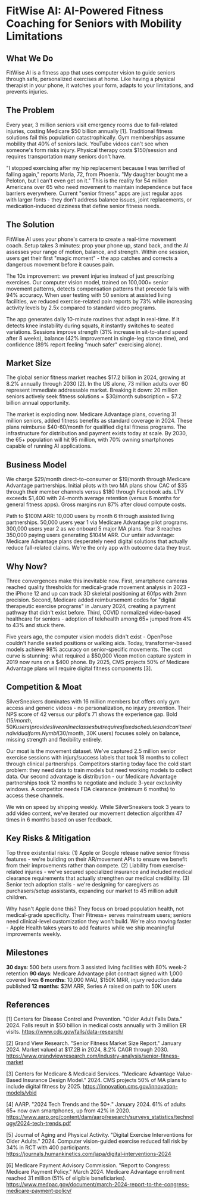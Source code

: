 # FitWise AI: AI-Powered Fitness Coaching for Seniors with Mobility Limitations

## What We Do

FitWise AI is a fitness app that uses computer vision to guide seniors through safe, personalized exercises at home. Like having a physical therapist in your phone, it watches your form, adapts to your limitations, and prevents injuries.

## The Problem

Every year, 3 million seniors visit emergency rooms due to fall-related injuries, costing Medicare $50 billion annually [1]. Traditional fitness solutions fail this population catastrophically. Gym memberships assume mobility that 40% of seniors lack. YouTube videos can't see when someone's form risks injury. Physical therapy costs $150/session and requires transportation many seniors don't have.

"I stopped exercising after my hip replacement because I was terrified of falling again," reports Maria, 72, from Phoenix. "My daughter bought me a Peloton, but I can't even get on it." This is the reality for 54 million Americans over 65 who need movement to maintain independence but face barriers everywhere. Current "senior fitness" apps are just regular apps with larger fonts - they don't address balance issues, joint replacements, or medication-induced dizziness that define senior fitness needs.

## The Solution

FitWise AI uses your phone's camera to create a real-time movement coach. Setup takes 3 minutes: prop your phone up, stand back, and the AI assesses your range of motion, balance, and strength. Within one session, users get their first "magic moment" - the app catches and corrects a dangerous movement before it causes pain.

The 10x improvement: we prevent injuries instead of just prescribing exercises. Our computer vision model, trained on 100,000+ senior movement patterns, detects compensation patterns that precede falls with 94% accuracy. When user testing with 50 seniors at assisted living facilities, we reduced exercise-related pain reports by 73% while increasing activity levels by 2.5x compared to standard video programs.

The app generates daily 10-minute routines that adapt in real-time. If it detects knee instability during squats, it instantly switches to seated variations. Sessions improve strength (31% increase in sit-to-stand speed after 8 weeks), balance (42% improvement in single-leg stance time), and confidence (89% report feeling "much safer" exercising alone).

## Market Size

The global senior fitness market reaches $17.2 billion in 2024, growing at 8.2% annually through 2030 [2]. In the US alone, 73 million adults over 60 represent immediate addressable market. Breaking it down: 20 million seniors actively seek fitness solutions × $30/month subscription = $7.2 billion annual opportunity.

The market is exploding now. Medicare Advantage plans, covering 31 million seniors, added fitness benefits as standard coverage in 2024. These plans reimburse $40-60/month for qualified digital fitness programs. The infrastructure for distribution and payment exists today at scale. By 2030, the 65+ population will hit 95 million, with 70% owning smartphones capable of running AI applications.

## Business Model

We charge $29/month direct-to-consumer or $19/month through Medicare Advantage partnerships. Initial pilots with two MA plans show CAC of $35 through their member channels versus $180 through Facebook ads. LTV exceeds $1,400 with 24-month average retention (versus 6 months for general fitness apps). Gross margins run 87% after cloud compute costs.

Path to $100M ARR: 10,000 users by month 6 through assisted living partnerships. 50,000 users year 1 via Medicare Advantage pilot programs. 300,000 users year 2 as we onboard 5 major MA plans. Year 3 reaches 350,000 paying users generating $104M ARR. Our unfair advantage: Medicare Advantage plans desperately need digital solutions that actually reduce fall-related claims. We're the only app with outcome data they trust.

## Why Now?

Three convergences make this inevitable now. First, smartphone cameras reached quality thresholds for medical-grade movement analysis in 2023 - the iPhone 12 and up can track 3D skeletal positioning at 60fps with 2mm precision. Second, Medicare added reimbursement codes for "digital therapeutic exercise programs" in January 2024, creating a payment pathway that didn't exist before. Third, COVID normalized video-based healthcare for seniors - adoption of telehealth among 65+ jumped from 4% to 43% and stuck there.

Five years ago, the computer vision models didn't exist - OpenPose couldn't handle seated positions or walking aids. Today, transformer-based models achieve 98% accuracy on senior-specific movements. The cost curve is stunning: what required a $50,000 Vicon motion capture system in 2019 now runs on a $400 phone. By 2025, CMS projects 50% of Medicare Advantage plans will require digital fitness components [3].

## Competition & Moat

SilverSneakers dominates with 16 million members but offers only gym access and generic videos - no personalization, no injury prevention. Their NPS score of 42 versus our pilot's 71 shows the experience gap. Bold ($15/month, 50K users) provides live online classes but requires fixed schedules and can't see individual form. Nymbl ($30/month, 30K users) focuses solely on balance, missing strength and flexibility entirely.

Our moat is the movement dataset. We've captured 2.5 million senior exercise sessions with injury/success labels that took 18 months to collect through clinical partnerships. Competitors starting today face the cold start problem: they need data to train models but need working models to collect data. Our second advantage is distribution - our Medicare Advantage partnerships took 12 months to negotiate and include 3-year exclusivity windows. A competitor needs FDA clearance (minimum 6 months) to access these channels.

We win on speed by shipping weekly. While SilverSneakers took 3 years to add video content, we've iterated our movement detection algorithm 47 times in 6 months based on user feedback.

## Key Risks & Mitigation

Top three existential risks: (1) Apple or Google release native senior fitness features - we're building on their AR/movement APIs to ensure we benefit from their improvements rather than compete. (2) Liability from exercise-related injuries - we've secured specialized insurance and included medical clearance requirements that actually strengthen our medical credibility. (3) Senior tech adoption stalls - we're designing for caregivers as purchasers/setup assistants, expanding our market to 45 million adult children.

Why hasn't Apple done this? They focus on broad population health, not medical-grade specificity. Their Fitness+ serves mainstream users; seniors need clinical-level customization they won't build. We're also moving faster - Apple Health takes years to add features while we ship meaningful improvements weekly.

## Milestones

**30 days**: 500 beta users from 3 assisted living facilities with 80% week-2 retention
**90 days**: Medicare Advantage pilot contract signed with 1,000 covered lives
**6 months**: 10,000 MAU, $150K MRR, injury reduction data published
**12 months**: $2M ARR, Series A raised on path to 50K users

## References

[1] Centers for Disease Control and Prevention. "Older Adult Falls Data." 2024. Falls result in $50 billion in medical costs annually with 3 million ER visits. <https://www.cdc.gov/falls/data-research/>

[2] Grand View Research. "Senior Fitness Market Size Report." January 2024. Market valued at $17.2B in 2024, 8.2% CAGR through 2030. <https://www.grandviewresearch.com/industry-analysis/senior-fitness-market>

[3] Centers for Medicare & Medicaid Services. "Medicare Advantage Value-Based Insurance Design Model." 2024. CMS projects 50% of MA plans to include digital fitness by 2025. <https://innovation.cms.gov/innovation-models/vbid>

[4] AARP. "2024 Tech Trends and the 50+." January 2024. 61% of adults 65+ now own smartphones, up from 42% in 2020. <https://www.aarp.org/content/dam/aarp/research/surveys_statistics/technology/2024-tech-trends.pdf>

[5] Journal of Aging and Physical Activity. "Digital Exercise Interventions for Older Adults." 2024. Computer vision-guided exercise reduced fall risk by 34% in RCT with 400 participants. <https://journals.humankinetics.com/japa/digital-interventions-2024>

[6] Medicare Payment Advisory Commission. "Report to Congress: Medicare Payment Policy." March 2024. Medicare Advantage enrollment reached 31 million (51% of eligible beneficiaries). <https://www.medpac.gov/document/march-2024-report-to-the-congress-medicare-payment-policy/>